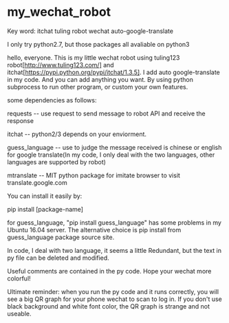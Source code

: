 # my_wechat_robot
Key word: itchat tuling robot wechat auto-google-translate 

I only try python2.7, but those packages all avaliable on python3

hello, everyone. This is my little wechat robot using tuling123 robot[http://www.tuling123.com/] and itchat[https://pypi.python.org/pypi/itchat/1.3.5]. I add auto google-translate in my code. And you can add anything you want. By using python subprocess to run other program, or custom your own features.

some dependencies as follows:

requests -- use request to send message to robot API and receive the response

itchat -- python2/3 depends on your enviorment.

guess_language -- use to judge the message received is chinese or english for google translate(In my code, I only deal with the two languages, other languages are supported by robot)

mtranslate -- MIT python package for imitate browser to visit translate.google.com

You can install it easily by:

pip install [package-name]

for guess_language, "pip install guess_language" has some problems in my Ubuntu 16.04 server. The alternative choice is pip install from guess_language package source site.

In code, I deal with two language, it seems a little Redundant, but the text in py file can be deleted and modified.

Useful comments are contained in the py code. Hope your wechat more colorful!

Ultimate reminder: when you run the py code and it runs correctly, you will see a big QR graph for your phone wechat to scan to log in. If you don't use black background and white font color, the QR graph is strange and not useable.
